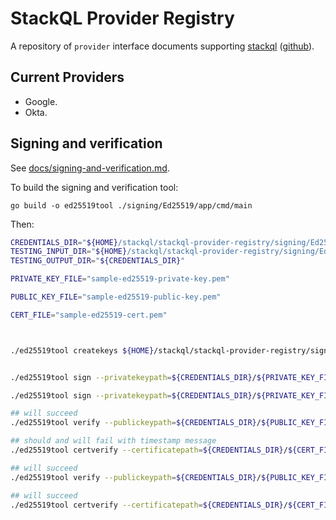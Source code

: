 
# StackQL Provider Registry

A repository of `provider` interface documents supporting [stackql](https://stackql.io/) ([github](https://github.com/stackql/stackql)). 

## Current Providers

- Google.
- Okta.

## Signing and verification

See [docs/signing-and-verification.md](/docs/signing-and-verification.md).

To build the signing and verification tool:

```
go build -o ed25519tool ./signing/Ed25519/app/cmd/main
```

Then:

```bash
CREDENTIALS_DIR="${HOME}/stackql/stackql-provider-registry/signing/Ed25519/setup/scratchpad"
TESTING_INPUT_DIR="${HOME}/stackql/stackql-provider-registry/signing/Ed25519/test"
TESTING_OUTPUT_DIR="${CREDENTIALS_DIR}"

PRIVATE_KEY_FILE="sample-ed25519-private-key.pem"

PUBLIC_KEY_FILE="sample-ed25519-public-key.pem"

CERT_FILE="sample-ed25519-cert.pem"



./ed25519tool createkeys ${HOME}/stackql/stackql-provider-registry/signing/Ed25519/setup/ed25519-golib-private-key.pem ${HOME}/stackql/stackql-provider-registry/signing/Ed25519/setup/ed25519-golib-public-key.pem


./ed25519tool sign --privatekeypath=${CREDENTIALS_DIR}/${PRIVATE_KEY_FILE} --signaturetime="Jan 2 15:04:05 2006" ${TESTING_INPUT_DIR}/sample-infile.txt -o ${TESTING_OUTPUT_DIR}/old-timestamp-sample-infile.txt.sig

./ed25519tool sign --privatekeypath=${CREDENTIALS_DIR}/${PRIVATE_KEY_FILE} --signaturetime="Jan 2 15:04:05 2023" ${TESTING_INPUT_DIR}/sample-infile.txt -o ${TESTING_OUTPUT_DIR}/acceptable-timestamp-sample-infile.txt.sig

## will succeed
./ed25519tool verify --publickeypath=${CREDENTIALS_DIR}/${PUBLIC_KEY_FILE} ${TESTING_INPUT_DIR}/sample-infile.txt ${TESTING_OUTPUT_DIR}/old-timestamp-sample-infile.txt.sig

## should and will fail with timestamp message
./ed25519tool certverify --certificatepath=${CREDENTIALS_DIR}/${CERT_FILE} ${TESTING_INPUT_DIR}/sample-infile.txt ${TESTING_OUTPUT_DIR}/old-timestamp-sample-infile.txt.sig

## will succeed
./ed25519tool verify --publickeypath=${CREDENTIALS_DIR}/${PUBLIC_KEY_FILE} ${TESTING_INPUT_DIR}/sample-infile.txt ${TESTING_OUTPUT_DIR}/acceptable-timestamp-sample-infile.txt.sig

## will succeed
./ed25519tool certverify --certificatepath=${CREDENTIALS_DIR}/${CERT_FILE} ${TESTING_INPUT_DIR}/sample-infile.txt ${TESTING_OUTPUT_DIR}/acceptable-timestamp-sample-infile.txt.sig

```
